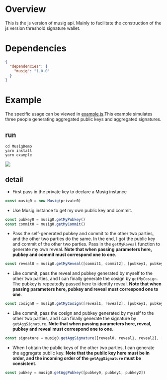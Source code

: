 # Overview

This is the js version of musig api. Mainly to facilitate the construction of the js version threshold signature wallet.

# Dependencies

~~~json
{
  "dependencies": {
    "musig": "1.0.0"
  }
}
~~~

# Example

The specific usage can be viewed in [example.js](src/example.js).This example simulates three people generating aggregated public keys and aggregated signatures.

## run

~~~
cd MusigDemo
yarn install
yarn example
~~~

![](https://cdn.jsdelivr.net/gh/AAweidai/PictureBed@master/taproot/16328204386451632820438563.png)

## detail

- First pass in the private key to declare a Musig instance

~~~js
const musig0 = new Musig(private0)
~~~

- Use Musig instance to get my own public key and commit.

~~~js
const pubkey0 = musig0.getMyPubkey()
const commit0 = musig0.getMyCommit()
~~~

- Pass the self-generated pubkey and commit to the other two parties, and the other two parties do the same. In the end, I got the public key and commit of the other two parties. Pass in the `getMyReveal` function to generate my own reveal. **Note that when passing parameters here, pubkey and commit must correspond one to one**.

~~~js
const reveal0 = musig0.getMyReveal([commit1, commit2], [pubkey1, pubkey2])
~~~

- Like commit, pass the reveal and pubkey generated by myself to the other two parties, and I can finally generate the cosign by `getMyCosign`. The pubkey is repeatedly passed here to identify reveal. **Note that when passing parameters here, pubkey and reveal must correspond one to one**.

~~~js
const cosign0 = musig0.getMyCosign([reveal1, reveal2], [pubkey1, pubkey2])
~~~

- Like commit, pass the cosign and pubkey generated by myself to the other two parties, and I can finally generate the signature by `getAggSignature`. **Note that when passing parameters here, reveal, pubkey and reveal must correspond one to one**.

~~~js
const signature = musig0.getAggSignature([reveal0, reveal1, reveal2], [pubkey0, pubkey1, pubkey2], [cosign0, cosign1, cosign2])
~~~

- When I obtain the public keys of the other two parties, I can generate the aggregate public key. **Note that the public key here must be in order, and the incoming order of the `getAggSignature` must be consistent.**

~~~js
const pubkey = musig0.getAggPubkey([pubkey0, pubkey1, pubkey2])
~~~




